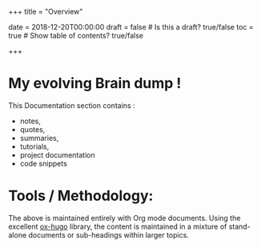 +++
title = "Overview"

date = 2018-12-20T00:00:00
draft = false  # Is this a draft? true/false
toc = true  # Show table of contents? true/false


+++

# My evolving Brain dump !
This Documentation section contains :

 - notes,
 - quotes,
 - summaries,
 - tutorials,
 - project documentation
 - code snippets

# Tools / Methodology:

The above is maintained entirely with Org mode documents. Using the excellent [ox-hugo](https://ox-hugo.scripter.co/ "ox-hugo library for Emacs") library, the content is maintained in a mixture of stand-alone documents or sub-headings within larger topics. 

